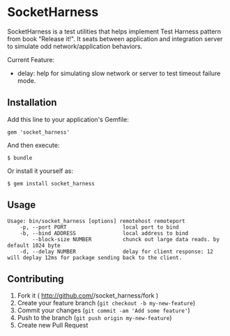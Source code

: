 # SocketHarness

SocketHarness is a test utilities that helps implement Test Harness pattern from book "Release it!".  It seats between application and integration server to simulate odd network/application behaviors.

Current Feature:
* delay: help for simulating slow network or server to test timeout failure mode.

## Installation

Add this line to your application's Gemfile:

    gem 'socket_harness'

And then execute:

    $ bundle

Or install it yourself as:

    $ gem install socket_harness

## Usage

```
Usage: bin/socket_harness [options] remotehost remoteport
    -p, --port PORT                  local port to bind
    -b, --bind ADDRESS               local address to bind
        --block-size NUMBER          chunck out large data reads. by default 1024 byte
    -d, --delay NUMBER               delay for client response: 12 will deplay 12ms for package sending back to the client.
```


## Contributing

1. Fork it ( http://github.com/<my-github-username>/socket_harness/fork )
2. Create your feature branch (`git checkout -b my-new-feature`)
3. Commit your changes (`git commit -am 'Add some feature'`)
4. Push to the branch (`git push origin my-new-feature`)
5. Create new Pull Request
